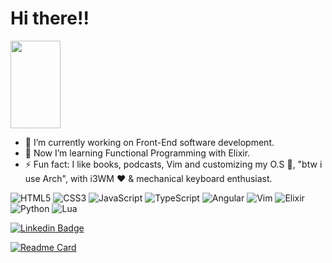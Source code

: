<h1>Hi there!!</h1>
<img src="https://media.giphy.com/media/z9YISRsmFchUeUMzbM/giphy.gif" width="80" height="140"/>



- 🔭 I’m currently working on Front-End software development.
- 🌱 Now I’m learning Functional Programming with Elixir.
- ⚡ Fun fact: I like books, podcasts, Vim and customizing my O.S 🐧, "btw i use Arch", with i3WM ❤️ & mechanical keyboard enthusiast.

![HTML5](https://img.shields.io/badge/-HTML5-%23E44D27?style=flat-square&logo=html5&logoColor=ffffff)
![CSS3](https://img.shields.io/badge/-CSS3-%231572B6?style=flat-square&logo=css3)
![JavaScript](https://img.shields.io/badge/-JavaScript-%23F7DF1C?style=flat-square&logo=javascript&logoColor=000000&labelColor=%23F7DF1C&color=%23FFCE5A)
![TypeScript](https://img.shields.io/badge/-TypeScript-%ffffff?style=flat-square&logo=typescript&logoColor=ffffff&color=3178c6)
![Angular](https://img.shields.io/badge/-Angular-%23F05032?style=flat-square&logo=angular&logoColor=de002d&color=ffffff)
![Vim](http://img.shields.io/badge/-Vim-3776AB?style=flat-square&logo=vim&logoColor=ffffff&color=19913e)
![Elixir](http://img.shields.io/badge/-Elixir-3776AB?style=flat-square&logo=elixir&logoColor=3f1757&color=ffffff)
![Python](http://img.shields.io/badge/-Python-3776AB?style=flat-square&logo=python&logoColor=ffda4b)
![Lua](http://img.shields.io/badge/-Lua-3776AB?style=flat-square&logo=lua&logoColor=01007f&color=272926)


[![Linkedin Badge](https://img.shields.io/badge/-Profile-0a66c2?style=flat-square&logo=Linkedin&logoColor=white&link=https://linkedin.com/in/matheus-nagot-a92868161)](https://linkedin.com/in/matheus-nagot-a92868161) 

[![Readme Card](https://github-readme-stats.vercel.app/api/pin/?username=OdMatheuS&repo=my-collection-studies-elixir&theme=gruvbox)](https://github.com/OdMatheuS/my-collection-studies-elixir)
